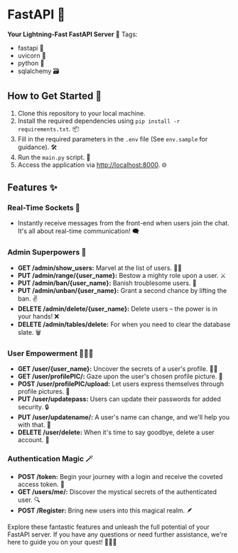 # FastAPI 🚀
**Your Lightning-Fast FastAPI Server** 🏁
Tags:
- fastapi 🚄
- uvicorn 🐍
- python 🐉
- sqlalchemy 🗃️

## How to Get Started 🌟
1. Clone this repository to your local machine.
2. Install the required dependencies using `pip install -r requirements.txt`. 📦
3. Fill in the required parameters in the `.env` file (See `env.sample` for guidance). 🛠️
4. Run the `main.py` script. 🏃
5. Access the application via [http://localhost:8000](http://localhost:8000). 🌐

## Features ✨

### Real-Time Sockets 📡
- Instantly receive messages from the front-end when users join the chat. It's all about real-time communication! 🗨️

### Admin Superpowers 👑
- **GET /admin/show_users:** Marvel at the list of users. 🦸‍♂️
- **PUT /admin/range/{user_name}:** Bestow a mighty role upon a user. ⚔️
- **PUT /admin/ban/{user_name}:** Banish troublesome users. 🚫
- **PUT /admin/unban/{user_name}:** Grant a second chance by lifting the ban. ✌️
- **DELETE /admin/delete/{user_name}:** Delete users – the power is in your hands! ❌
- **DELETE /admin/tables/delete:** For when you need to clear the database slate. 🗑️

### User Empowerment 🧑‍🤝‍🧑
- **GET /user/{user_name}:** Uncover the secrets of a user's profile. 🕵️‍♂️
- **GET /user/profilePIC/:** Gaze upon the user's chosen profile picture. 📸
- **POST /user/profilePIC/upload:** Let users express themselves through profile pictures. 🌆
- **PUT /user/updatepass:** Users can update their passwords for added security. 🔒
- **PUT /user/updatename/:** A user's name can change, and we'll help you with that. 📝
- **DELETE /user/delete:** When it's time to say goodbye, delete a user account. 🚪

### Authentication Magic 🪄
- **POST /token:** Begin your journey with a login and receive the coveted access token. 🎩
- **GET /users/me/:** Discover the mystical secrets of the authenticated user. 🔍
- **POST /Register:** Bring new users into this magical realm. 🪶

Explore these fantastic features and unleash the full potential of your FastAPI server. If you have any questions or need further assistance, we're here to guide you on your quest! 🚀🔮🌟
